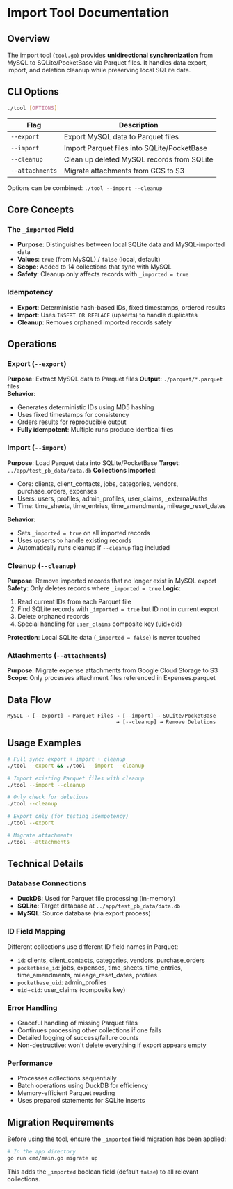 # Import Tool Documentation

## Overview

The import tool (`tool.go`) provides **unidirectional synchronization** from MySQL to SQLite/PocketBase via Parquet files. It handles data export, import, and deletion cleanup while preserving local SQLite data.

## CLI Options

```bash
./tool [OPTIONS]
```

| Flag | Description |
|------|-------------|
| `--export` | Export MySQL data to Parquet files |
| `--import` | Import Parquet files into SQLite/PocketBase |
| `--cleanup` | Clean up deleted MySQL records from SQLite |
| `--attachments` | Migrate attachments from GCS to S3 |

Options can be combined: `./tool --import --cleanup`

## Core Concepts

### The `_imported` Field

- **Purpose**: Distinguishes between local SQLite data and MySQL-imported data
- **Values**: `true` (from MySQL) / `false` (local, default)
- **Scope**: Added to 14 collections that sync with MySQL
- **Safety**: Cleanup only affects records with `_imported = true`

### Idempotency

- **Export**: Deterministic hash-based IDs, fixed timestamps, ordered results
- **Import**: Uses `INSERT OR REPLACE` (upserts) to handle duplicates
- **Cleanup**: Removes orphaned imported records safely

## Operations

### Export (`--export`)

**Purpose**: Extract MySQL data to Parquet files
**Output**: `./parquet/*.parquet` files  
**Behavior**:

- Generates deterministic IDs using MD5 hashing
- Uses fixed timestamps for consistency
- Orders results for reproducible output
- **Fully idempotent**: Multiple runs produce identical files

### Import (`--import`)

**Purpose**: Load Parquet data into SQLite/PocketBase
**Target**: `../app/test_pb_data/data.db`
**Collections Imported**:

- Core: clients, client_contacts, jobs, categories, vendors, purchase_orders, expenses
- Users: users, profiles, admin_profiles, user_claims, _externalAuths
- Time: time_sheets, time_entries, time_amendments, mileage_reset_dates

**Behavior**:

- Sets `_imported = true` on all imported records
- Uses upserts to handle existing records
- Automatically runs cleanup if `--cleanup` flag included

### Cleanup (`--cleanup`)

**Purpose**: Remove imported records that no longer exist in MySQL export
**Safety**: Only deletes records where `_imported = true`
**Logic**:

1. Read current IDs from each Parquet file
2. Find SQLite records with `_imported = true` but ID not in current export
3. Delete orphaned records
4. Special handling for `user_claims` composite key (uid+cid)

**Protection**: Local SQLite data (`_imported = false`) is never touched

### Attachments (`--attachments`)

**Purpose**: Migrate expense attachments from Google Cloud Storage to S3
**Scope**: Only processes attachment files referenced in Expenses.parquet

## Data Flow

```fixed
MySQL → [--export] → Parquet Files → [--import] → SQLite/PocketBase
                                   → [--cleanup] → Remove Deletions
```

## Usage Examples

```bash
# Full sync: export + import + cleanup
./tool --export && ./tool --import --cleanup

# Import existing Parquet files with cleanup
./tool --import --cleanup

# Only check for deletions
./tool --cleanup

# Export only (for testing idempotency)
./tool --export

# Migrate attachments
./tool --attachments
```

## Technical Details

### Database Connections

- **DuckDB**: Used for Parquet file processing (in-memory)
- **SQLite**: Target database at `../app/test_pb_data/data.db`
- **MySQL**: Source database (via export process)

### ID Field Mapping

Different collections use different ID field names in Parquet:

- `id`: clients, client_contacts, categories, vendors, purchase_orders
- `pocketbase_id`: jobs, expenses, time_sheets, time_entries, time_amendments, mileage_reset_dates, profiles
- `pocketbase_uid`: admin_profiles
- `uid`+`cid`: user_claims (composite key)

### Error Handling

- Graceful handling of missing Parquet files
- Continues processing other collections if one fails
- Detailed logging of success/failure counts
- Non-destructive: won't delete everything if export appears empty

### Performance

- Processes collections sequentially
- Batch operations using DuckDB for efficiency
- Memory-efficient Parquet reading
- Uses prepared statements for SQLite inserts

## Migration Requirements

Before using the tool, ensure the `_imported` field migration has been applied:

```bash
# In the app directory
go run cmd/main.go migrate up
```

This adds the `_imported` boolean field (default `false`) to all relevant collections.
